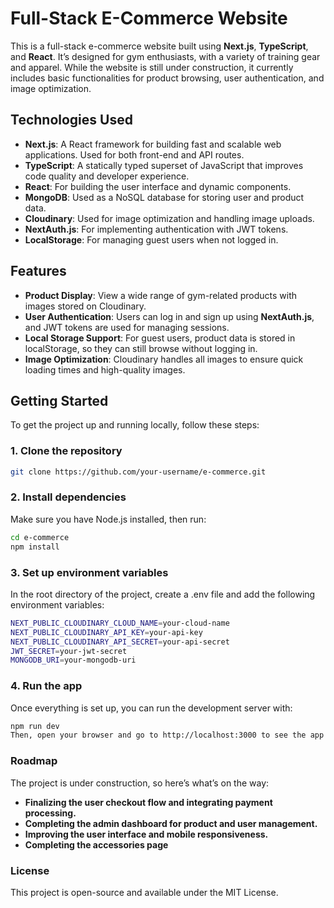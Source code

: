 #  Full-Stack E-Commerce Website
This is a full-stack e-commerce website built using **Next.js**, **TypeScript**, and **React**. It’s designed for gym enthusiasts, with a variety of training gear and apparel. While the website is still under construction, it currently includes basic functionalities for product browsing, user authentication, and image optimization.
## Technologies Used
- **Next.js**: A React framework for building fast and scalable web applications. Used for both front-end and API routes.
- **TypeScript**: A statically typed superset of JavaScript that improves code quality and developer experience.
- **React**: For building the user interface and dynamic components.
- **MongoDB**: Used as a NoSQL database for storing user and product data.
- **Cloudinary**: Used for image optimization and handling image uploads.
- **NextAuth.js**: For implementing authentication with JWT tokens.
- **LocalStorage**: For managing guest users when not logged in.
## Features
- **Product Display**: View a wide range of gym-related products with images stored on Cloudinary.
- **User Authentication**: Users can log in and sign up using **NextAuth.js**, and JWT tokens are used for managing sessions.
- **Local Storage Support**: For guest users, product data is stored in localStorage, so they can still browse without logging in.
- **Image Optimization**: Cloudinary handles all images to ensure quick loading times and high-quality images.
## Getting Started
To get the project up and running locally, follow these steps:
### 1. Clone the repository
```bash
git clone https://github.com/your-username/e-commerce.git
```
### 2. Install dependencies
Make sure you have Node.js installed, then run:
```bash
cd e-commerce
npm install
```
### 3. Set up environment variables
In the root directory of the project, create a .env file and add the following environment variables:
```bash
NEXT_PUBLIC_CLOUDINARY_CLOUD_NAME=your-cloud-name
NEXT_PUBLIC_CLOUDINARY_API_KEY=your-api-key
NEXT_PUBLIC_CLOUDINARY_API_SECRET=your-api-secret
JWT_SECRET=your-jwt-secret
MONGODB_URI=your-mongodb-uri
```
### 4. Run the app
Once everything is set up, you can run the development server with:
```bash
npm run dev
Then, open your browser and go to http://localhost:3000 to see the app in action!
```
### Roadmap
The project is under construction, so here’s what’s on the way:
- **Finalizing the user checkout flow and integrating payment processing.**
- **Completing the admin dashboard for product and user management.**
- **Improving the user interface and mobile responsiveness.**
- **Completing the accessories page**
  
### License
This project is open-source and available under the MIT License.
